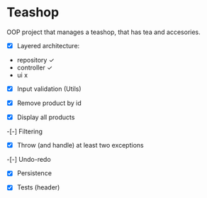 # Teashop
OOP project that manages a teashop, that has tea and accesories.

- [x] Layered architecture:
- repository  ✓
- controller ✓
- ui x

- [x] Input validation (Utils)

- [x] Remove product by id

- [x] Display all products

-[-] Filtering

- [x] Throw (and handle) at least two exceptions 

-[-] Undo-redo

- [x] Persistence

- [x] Tests (header)

